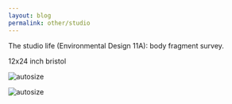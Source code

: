 ```yaml
---
layout: blog
permalink: other/studio
---
```


The studio life (Environmental Design 11A): body fragment survey. 

12x24 inch bristol

![autosize]({{site.url}}/media/BodyFragmentSmaller.jpg "triptych")

![autosize]({{site.url}}/media/BodyFragmentThumb.jpg "close up")


